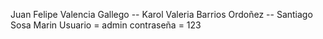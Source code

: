 Juan Felipe Valencia Gallego -- Karol Valeria Barrios Ordoñez -- Santiago Sosa Marin
Usuario = admin contraseña = 123
